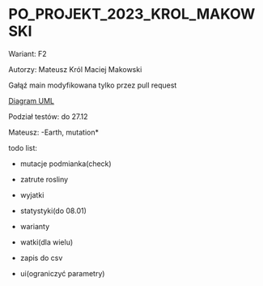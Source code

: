 # PO_PROJEKT_2023_KROL_MAKOWSKI

Wariant: F2 

Autorzy: 
Mateusz Król 
Maciej Makowski 

Gałąź main modyfikowana tylko przez pull request

[Diagram UML](UML_diagram.pdf)

Podział testów: do 27.12

Mateusz: 
-Earth, mutation*

todo list:  
- mutacje podmianka(check)
- zatrute rosliny
- wyjatki
- statystyki(do 08.01)

- warianty
- watki(dla wielu)

- zapis do csv
- ui(ograniczyć parametry)


